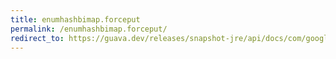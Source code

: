 ```yaml
---
title: enumhashbimap.forceput
permalink: /enumhashbimap.forceput/
redirect_to: https://guava.dev/releases/snapshot-jre/api/docs/com/google/common/collect/EnumHashBiMap.html#forcePut-K-V-
---
```

